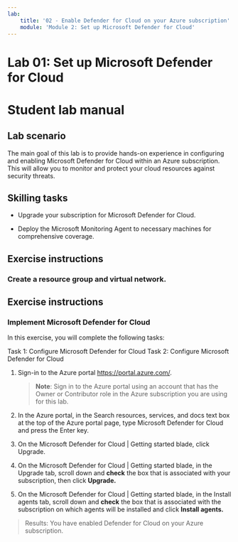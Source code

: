 ```yaml
---
lab:
    title: '02 - Enable Defender for Cloud on your Azure subscription'
    module: 'Module 2: Set up Microsoft Defender for Cloud'
---
```


# Lab 01: Set up Microsoft Defender for Cloud
# Student lab manual

## Lab scenario

The main goal of this lab is to provide hands-on experience in configuring and enabling Microsoft Defender for Cloud within an Azure subscription. This will allow you to monitor and protect your cloud resources against security threats. 

## Skilling tasks

- Upgrade your subscription for Microsoft Defender for Cloud.
  
- Deploy the Microsoft Monitoring Agent to necessary machines for comprehensive coverage.

## Exercise instructions 

### Create a resource group and virtual network.

## Exercise instructions

### Implement Microsoft Defender for Cloud

In this exercise, you will complete the following tasks:

Task 1: Configure Microsoft Defender for Cloud
Task 2: Configure Microsoft Defender for Cloud

1. Sign-in to the Azure portal https://portal.azure.com/.

   >**Note**: Sign in to the Azure portal using an account that has the Owner or Contributor role in the Azure subscription you are using for this lab.

2. In the Azure portal, in the Search resources, services, and docs text box at the top of the Azure portal page, type Microsoft Defender for Cloud and press the Enter key.

3. On the Microsoft Defender for Cloud | Getting started blade, click Upgrade.

4. On the Microsoft Defender for Cloud | Getting started blade, in the Upgrade tab, scroll down and **check** the box that is associated with your subscription, then click **Upgrade.**

5. On the Microsoft Defender for Cloud | Getting started blade, in the Install agents tab, scroll down and **check** the box that is associated with the subscription on which agents will be installed and click **Install agents.**

> Results: You have enabled Defender for Cloud on your Azure subscription.
